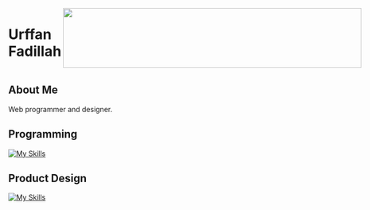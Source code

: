 <div style="display: flex; flex-direction: row; gap: 4px; align-items: center">
  <h1>Urffan Fadillah</h1> 
  <a href="https://github.com/devxb/gitanimals">
    <img
      src="https://render.gitanimals.org/lines/urffanfadillah"
      width="600"
      height="120"
    />
  </a>
</div>
  
## About Me
Web programmer and designer.

## Programming
[![My Skills](https://skillicons.dev/icons?i=js,nodejs,typescript,vite,vitest,python)](https://skillicons.dev)

## Product Design
[![My Skills](https://skillicons.dev/icons?i=figma)](https://skillicons.dev)

